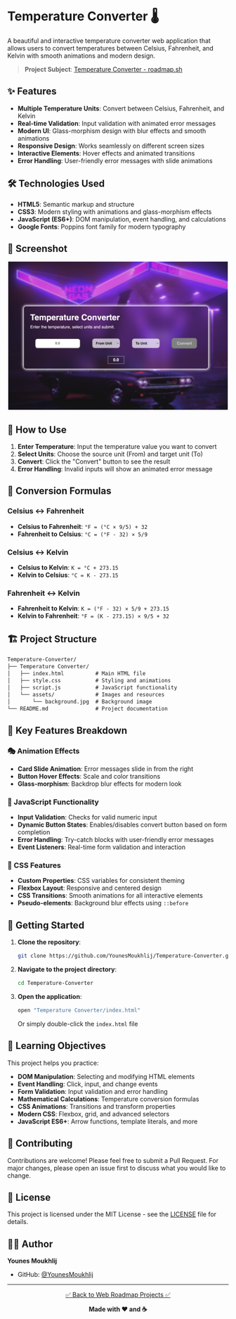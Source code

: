 # Temperature Converter 🌡️

A beautiful and interactive temperature converter web application that allows users to convert temperatures between Celsius, Fahrenheit, and Kelvin with smooth animations and modern design.

> **Project Subject**: [Temperature Converter - roadmap.sh](https://roadmap.sh/projects/temperature-converter)

## ✨ Features

- **Multiple Temperature Units**: Convert between Celsius, Fahrenheit, and Kelvin
- **Real-time Validation**: Input validation with animated error messages
- **Modern UI**: Glass-morphism design with blur effects and smooth animations
- **Responsive Design**: Works seamlessly on different screen sizes
- **Interactive Elements**: Hover effects and animated transitions
- **Error Handling**: User-friendly error messages with slide animations

## 🛠️ Technologies Used

- **HTML5**: Semantic markup and structure
- **CSS3**: Modern styling with animations and glass-morphism effects
- **JavaScript (ES6+)**: DOM manipulation, event handling, and calculations
- **Google Fonts**: Poppins font family for modern typography

## 📱 Screenshot
 <div align="center">

<img src="./Temperature Converter/assets/screenshot1.png" alt="ScreenShot" width="500">

</div>

## 🎯 How to Use

1. **Enter Temperature**: Input the temperature value you want to convert
2. **Select Units**: Choose the source unit (From) and target unit (To)
3. **Convert**: Click the "Convert" button to see the result
4. **Error Handling**: Invalid inputs will show an animated error message

## 🧮 Conversion Formulas

### Celsius ↔ Fahrenheit
- **Celsius to Fahrenheit**: `°F = (°C × 9/5) + 32`
- **Fahrenheit to Celsius**: `°C = (°F - 32) × 5/9`

### Celsius ↔ Kelvin
- **Celsius to Kelvin**: `K = °C + 273.15`
- **Kelvin to Celsius**: `°C = K - 273.15`

### Fahrenheit ↔ Kelvin
- **Fahrenheit to Kelvin**: `K = (°F - 32) × 5/9 + 273.15`
- **Kelvin to Fahrenheit**: `°F = (K - 273.15) × 9/5 + 32`

## 🏗️ Project Structure

```
Temperature-Converter/
├── Temperature Converter/
│   ├── index.html          # Main HTML file
│   ├── style.css           # Styling and animations
│   ├── script.js           # JavaScript functionality
│   └── assets/             # Images and resources
│       └── background.jpg  # Background image
└── README.md               # Project documentation
```

## 🎨 Key Features Breakdown

### 🎭 Animation Effects
- **Card Slide Animation**: Error messages slide in from the right
- **Button Hover Effects**: Scale and color transitions
- **Glass-morphism**: Backdrop blur effects for modern look

### 🔧 JavaScript Functionality
- **Input Validation**: Checks for valid numeric input
- **Dynamic Button States**: Enables/disables convert button based on form completion
- **Error Handling**: Try-catch blocks with user-friendly error messages
- **Event Listeners**: Real-time form validation and interaction

### 🎨 CSS Features
- **Custom Properties**: CSS variables for consistent theming
- **Flexbox Layout**: Responsive and centered design
- **CSS Transitions**: Smooth animations for all interactive elements
- **Pseudo-elements**: Background blur effects using `::before`

## 🚀 Getting Started

1. **Clone the repository**:
   ```bash
   git clone https://github.com/YounesMoukhlij/Temperature-Converter.git
   ```

2. **Navigate to the project directory**:
   ```bash
   cd Temperature-Converter
   ```

3. **Open the application**:
   ```bash
   open "Temperature Converter/index.html"
   ```
   Or simply double-click the `index.html` file

## 🌟 Learning Objectives

This project helps you practice:

- **DOM Manipulation**: Selecting and modifying HTML elements
- **Event Handling**: Click, input, and change events
- **Form Validation**: Input validation and error handling
- **Mathematical Calculations**: Temperature conversion formulas
- **CSS Animations**: Transitions and transform properties
- **Modern CSS**: Flexbox, grid, and advanced selectors
- **JavaScript ES6+**: Arrow functions, template literals, and more

## 🤝 Contributing

Contributions are welcome! Please feel free to submit a Pull Request. For major changes, please open an issue first to discuss what you would like to change.

## 📝 License

This project is licensed under the MIT License - see the [LICENSE](LICENSE) file for details.

## 👨‍💻 Author

**Younes Moukhlij**
- GitHub: [@YounesMoukhlij](https://github.com/YounesMoukhlij)

---

<div align="center">

[✅ Back to Web Roadmap Projects ✅](https://github.com/YounesMoukhlij/web-roadmap-projects)

**Made with ❤️ and ☕**

</div>
